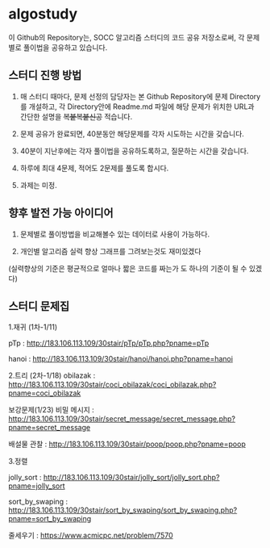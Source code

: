 algostudy
======

이 Github의 Repository는, SOCC 알고리즘 스터디의 코드 공유 저장소로써, 각 문제별로 풀이법을 공유하고 있습니다.


스터디 진행 방법
-------------------

1. 매 스터디 때마다, 문제 선정의 담당자는 본 Github Repository에 문제 Directory를 개설하고, 각 Directory안에 Readme.md 파일에 해당 문제가 위치한 URL과 간단한 설명을 ~~복붙복붙신공~~  적습니다.

2. 문제 공유가 완료되면, 40분동안 해당문제를 각자 시도하는 시간을 갖습니다.

3. 40분이 지난후에는 각자 풀이법을 공유하도록하고, 질문하는 시간을 갖습니다.

4. 하루에 최대 4문제, 적어도 2문제를 풀도록 합시다.

5. 과제는 미정.


향후 발전 가능 아이디어
-------------------------------

1. 문제별로 풀이방법을 비교해볼수 있는 데이터로 사용이 가능하다.

2. 개인별 알고리즘 실력 향상 그래프를 그려보는것도 재미있겠다 

(실력향상의 기준은 평균적으로 얼마나 짧은 코드를 짜는가 도 하나의 기준이 될 수 있겠다)


스터디 문제집
-----------------------------------

1.재귀 (1차-1/11)

  pTp	: http://183.106.113.109/30stair/pTp/pTp.php?pname=pTp
  
  hanoi : http://183.106.113.109/30stair/hanoi/hanoi.php?pname=hanoi

2.트리 (2차-1/18)
  obilazak : http://183.106.113.109/30stair/coci_obilazak/coci_obilazak.php?pname=coci_obilazak

보강문제(1/23)
  비밀 메시지 : http://183.106.113.109/30stair/secret_message/secret_message.php?pname=secret_message  

  배설물 관찰 : http://183.106.113.109/30stair/poop/poop.php?pname=poop
  

3.정렬
  
  jolly_sort : http://183.106.113.109/30stair/jolly_sort/jolly_sort.php?pname=jolly_sort
   
  sort_by_swaping : http://183.106.113.109/30stair/sort_by_swaping/sort_by_swaping.php?pname=sort_by_swaping

  줄세우기 : https://www.acmicpc.net/problem/7570
  
